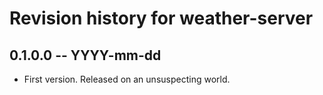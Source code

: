 # Revision history for weather-server

## 0.1.0.0 -- YYYY-mm-dd

* First version. Released on an unsuspecting world.
